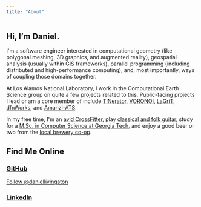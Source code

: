 ```yaml
---
title: "About"
---
```


## Hi, I’m Daniel.

I'm a software engineer interested in computational geometry (like polygonal meshing, 3D graphics, and augmented reality), geospatial analysis (usually within GIS frameworks), parallel programming (including distributed and high-performance computing), and, most importantly, ways of coupling those domains together.

At Los Alamos National Laboratory, I work in the Computational Earth Science group on quite a few projects related to this. Public-facing projects I lead or am a core member of include [TINerator](https://github.com/lanl/tinerator), [VORONOI](https://github.com/lanl/voronoi), [LaGriT](https://github.com/lanl/LaGriT), [dfnWorks](https://dfnworks.lanl.gov), and [Amanzi-ATS](https://amanzi.github.io).

In my free time, I'm an [avid CrossFitter](https://www.facebook.com/CrossFitLosAlamos/), play [classical and folk guitar](https://youtu.be/o6i4NIxGx50), study for a [M.Sc. in Computer Science at Georgia Tech](https://omscs.gatech.edu), and enjoy a good beer or two from the [local brewery co-op](https://www.bathtubrowbrewing.coop).

## Find Me Online

### [GitHub](https://github.com/daniellivingston)

<script async defer src="https://buttons.github.io/buttons.js"></script>

<a class="github-button" href="https://github.com/daniellivingston" data-size="large" aria-label="Follow @daniellivingston on GitHub">Follow @daniellivingston</a>

### [LinkedIn](https://www.linkedin.com/in/danielrlivingston/)